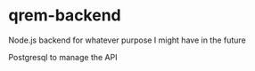 # qrem-backend
Node.js backend for whatever purpose I might have in the future

Postgresql to manage the API
